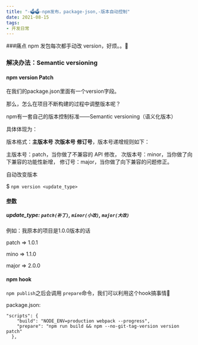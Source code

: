 ```yaml
---
title: "-🗳🗳-npm发布，package-json,-版本自动控制"
date: 2021-08-15
tags: 
- 开发日常
---
```



###痛点
npm 发包每次都手动改 version，好烦。。🤣



### 解决办法：Semantic versioning
#### npm version Patch
在我们的package.json里面有一个version字段。


那么，怎么在项目不断构建的过程中调整版本呢？

npm有一套自己的版本控制标准——Semantic versioning（语义化版本）


具体体现为：

版本格式：**主版本号** **次版本号**  **修订号**，版本号递增规则如下：

主版本号：patch，当你做了不兼容的 API 修改，
次版本号：minor，当你做了向下兼容的功能性新增，
修订号：major，当你做了向下兼容的问题修正。



自动改变版本

$ `npm version <update_type>`
#### [参数](update_type)

##### update_type: `patch(补丁)`, `minor(小改)`, `major(大改)`

例如：我原本的项目是1.0.0版本的话

patch => 1.0.1

mino => 1.1.0


major => 2.0.0


#### npm hook
`npm publish`之后会调用 `prepare`命令，我们可以利用这个hook搞事情🤔

package.json:
```
"scripts": {
    "build": "NODE_ENV=production webpack --progress",
    "prepare": "npm run build && npm --no-git-tag-version version patch"
  },
```

